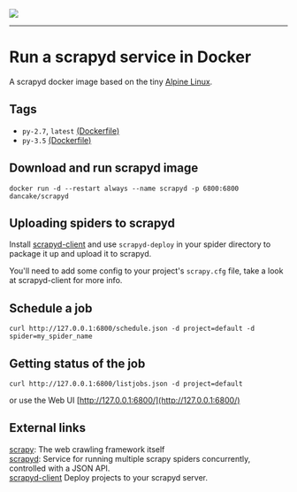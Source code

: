 [![](https://images.microbadger.com/badges/image/dancake/scrapyd.svg)](https://microbadger.com/images/dancake/scrapyd "Get your own image badge on microbadger.com")

---

# Run a scrapyd service in Docker

A scrapyd docker image based on the tiny [Alpine Linux](https://hub.docker.com/_/alpine/).

## Tags
* `py-2.7`, `latest` [(Dockerfile)](https://github.com/harrisbaird/docker-scrapyd/blob/master/py2.7/Dockerfile)
* `py-3.5` [(Dockerfile)](https://github.com/harrisbaird/docker-scrapyd/blob/master/py3.5/Dockerfile)

## Download and run scrapyd image
    docker run -d --restart always --name scrapyd -p 6800:6800 dancake/scrapyd

## Uploading spiders to scrapyd
Install [scrapyd-client](https://github.com/scrapy/scrapyd-client) and use `scrapyd-deploy` in your spider directory to package it up and upload it to scrapyd.

You'll need to add some config to your project's `scrapy.cfg` file, take a look at scrapyd-client for more info.

## Schedule a job
    curl http://127.0.0.1:6800/schedule.json -d project=default -d spider=my_spider_name

## Getting status of the job
    curl http://127.0.0.1:6800/listjobs.json -d project=default

or use the Web UI [http://127.0.0.1:6800/](http://127.0.0.1:6800/)

## External links

[scrapy](http://scrapy.readthedocs.org/en/latest/): The web crawling framework itself  
[scrapyd](http://scrapyd.readthedocs.org/en/latest/): Service for running multiple scrapy spiders concurrently, controlled with a JSON API.   
[scrapyd-client](https://github.com/scrapy/scrapyd-client) Deploy projects to your scrapyd server.
